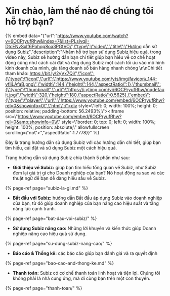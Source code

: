 # Xin chào, làm thế nào để chúng tôi hỗ trợ bạn?

{% embed data="{\"url\":\"https://www.youtube.com/watch?v=6OCPryufRhw&index=7&list=PLsIvqjI-DtcENvSxIf6Pohqg8oa3PGtVO\",\"type\":\"video\",\"title\":\"Hướng dẫn sử dụng Subiz\",\"description\":\"Nhằm hỗ trợ bạn sử dụng Subiz hiệu quả, trong video này, Subiz sẽ hướng dẫn bạn chi tiết giúp bạn hiểu về cơ chế hoạt động cũng như cách cài đặt và ứng dụng Subiz một cách tối ưu vào mô hình kinh doanh của mình, gia tăng doanh số bán hàng nhanh chóng \\n\\nChi tiết tham khảo: https://bit.ly/2yVx7Qi\",\"icon\":{\"type\":\"icon\",\"url\":\"https://www.youtube.com/yts/img/favicon\_144-vfliLAfaB.png\",\"width\":144,\"height\":144,\"aspectRatio\":1},\"thumbnail\":{\"type\":\"thumbnail\",\"url\":\"https://i.ytimg.com/vi/6OCPryufRhw/mqdefault.jpg\",\"width\":320,\"height\":180,\"aspectRatio\":0.5625},\"embed\":{\"type\":\"player\",\"url\":\"https://www.youtube.com/embed/6OCPryufRhw?rel=0&showinfo=0\",\"html\":\"<div style=\\\"left: 0; width: 100%; height: 0; position: relative; padding-bottom: 56.2493%;\\\"><iframe src=\\\"https://www.youtube.com/embed/6OCPryufRhw?rel=0&amp;showinfo=0\\\" style=\\\"border: 0; top: 0; left: 0; width: 100%; height: 100%; position: absolute;\\\" allowfullscreen scrolling=\\\"no\\\"></iframe></div>\",\"aspectRatio\":1.7778}}" %}

Đây là trang hướng dẫn sử dụng Subiz với các hướng dẫn chi tiết, giúp bạn tìm hiểu, cài đặt và sử dụng Subiz một cách hiệu quả. 

Trang hướng dẫn sử dụng Subiz chia thành 5 phần như sau:

* **Giới thiệu về Subiz:** giúp bạn tìm hiểu tổng quan về Subiz, như Subiz đem lại giá trị gì cho Doanh nghiệp của bạn? Nó hoạt động ra sao và các thuật ngữ để bạn dễ dàng hiểu sâu về Subiz.

{% page-ref page="subiz-la-gi.md" %}

* **Bắt đầu với Subiz:** hướng dẫn Bắt đầu áp dụng Subiz vào doanh nghiệp của bạn, từ đó giúp doanh nghiệp của bạn nâng cao hiệu suất và tăng năng lực cạnh tranh. 

{% page-ref page="bat-dau-voi-subiz/" %}

* **Sử dụng Subiz nâng cao:** Những lời khuyên và kiến thức giúp Doanh nghiệp nâng cao hiệu quả sử dụng. 

{% page-ref page="su-dung-subiz-nang-cao/" %}

* **Báo cáo & Thống kê:** các báo cáo giúp bạn đánh giá và ra quyết định

{% page-ref page="bao-cao-and-thong-ke.md" %}

* **Thanh toán:** Subiz có cơ chế thanh toán linh hoạt và tiện lợi. Chúng tôi không phải là nhà cung ứng, mà đi cùng bạn trên một con thuyền.

{% page-ref page="thanh-toan/" %}



